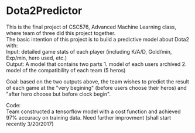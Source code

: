 # Dota2Predictor
  
This is the final project of CSC576, Advanced Machine Learning class, where team of three did this project together.  
The basic intention of this project is to build a predictive model about Dota2 with:  
Input: detailed game stats of each player (including K/A/D, Gold/min, Exp/min, hero used, etc.)  
Output: A model that contains two parts 1. model of each users archived 2. model of the compatibility of each team (5 heros)
  
Goal: based on the two outputs above, the team wishes to predict the result of each game at the "very begining" (before users choose their heros) and "after hero choose but before clock begin".
 
Code:  
Team constructed a tensorflow model with a cost function and achieved 97% accuracy on training data. Need further improvment (shall start recently 3/20/2017)
